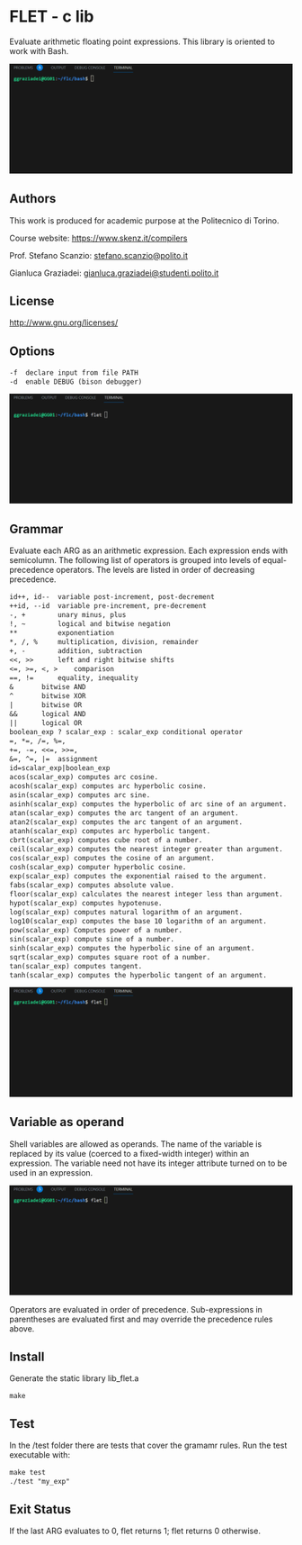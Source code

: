 # FLET - c lib 
Evaluate arithmetic floating point expressions. This library is oriented to work with Bash.

![alt text](img/bash-flet.gif "bash flet version")

## Authors 
This work is produced for academic purpose at the Politecnico di Torino.

Course website: <https://www.skenz.it/compilers>

Prof. Stefano Scanzio: <stefano.scanzio@polito.it>

Gianluca Graziadei: <gianluca.graziadei@studenti.polito.it>

## License
<http://www.gnu.org/licenses/>

## Options

    -f	declare input from file PATH
    -d	enable DEBUG (bison debugger)
![alt text](img/bash-flet_3.gif "debug opt")

## Grammar 

Evaluate each ARG as an arithmetic expression. Each expression ends with semicolumn. The following list of operators is
grouped into levels of equal-precedence operators.  The levels are listed
in order of decreasing precedence.

	id++, id--	variable post-increment, post-decrement
	++id, --id	variable pre-increment, pre-decrement
	-, +		unary minus, plus
	!, ~		logical and bitwise negation
	**			exponentiation
	*, /, %		multiplication, division, remainder
	+, -		addition, subtraction
	<<, >>		left and right bitwise shifts
	<=, >=, <, >	comparison
	==, !=		equality, inequality
	&		bitwise AND
	^		bitwise XOR
	|		bitwise OR
	&&		logical AND
	||		logical OR
	boolean_exp ? scalar_exp : scalar_exp conditional operator
	=, *=, /=, %=,
	+=, -=, <<=, >>=,
	&=, ^=, |=	assignment
	id=scalar_exp|boolean_exp
	acos(scalar_exp) computes arc cosine. 
	acosh(scalar_exp) computes arc hyperbolic cosine. 
	asin(scalar_exp) computes arc sine. 
	asinh(scalar_exp) computes the hyperbolic of arc sine of an argument. 
	atan(scalar_exp) computes the arc tangent of an argument. 
	atan2(scalar_exp) computes the arc tangent of an argument. 
	atanh(scalar_exp) computes arc hyperbolic tangent. 
	cbrt(scalar_exp) computes cube root of a number.
	ceil(scalar_exp) computes the nearest integer greater than argument. 
	cos(scalar_exp) computes the cosine of an argument. 
	cosh(scalar_exp) computer hyperbolic cosine. 
	exp(scalar_exp) computes the exponential raised to the argument. 
	fabs(scalar_exp) computes absolute value. 
	floor(scalar_exp) calculates the nearest integer less than argument. 
	hypot(scalar_exp) computes hypotenuse. 
	log(scalar_exp) computes natural logarithm of an argument. 
	log10(scalar_exp) computes the base 10 logarithm of an argument. 
	pow(scalar_exp) Computes power of a number. 
	sin(scalar_exp) compute sine of a number.
	sinh(scalar_exp) computes the hyperbolic sine of an argument.
	sqrt(scalar_exp) computes square root of a number. 
	tan(scalar_exp) computes tangent. 
	tanh(scalar_exp) computes the hyperbolic tangent of an argument.

![alt text](img/bash-flet_2.gif "grammar")

## Variable as operand

Shell variables are allowed as operands.  The name of the variable
is replaced by its value (coerced to a fixed-width integer) within
an expression.  The variable need not have its integer attribute
turned on to be used in an expression.

![alt text](img/bash-flet_2.gif "variable as operand")

Operators are evaluated in order of precedence.  Sub-expressions in
parentheses are evaluated first and may override the precedence
rules above.

## Install
Generate the static library lib_flet.a

    make

## Test
In the /test folder there are tests that cover the gramamr rules.
Run the test executable with:

    make test
    ./test "my_exp"

## Exit Status

If the last ARG evaluates to 0, flet returns 1; flet returns 0 otherwise.